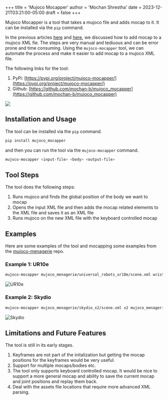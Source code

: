 +++
title = 'Mujoco Mocapper'
author = 'Mochan Shrestha'
date = 2023-12-21T03:21:00-05:00
draft = false
+++

Mujoco Mocapper is a tool that takes a mujoco file and adds mocap to it. It can be installed via the `pip` command.

In the previous articles [here](https://mochan.org/posts/mujoco_mocap_1/) and [here](https://mochan.org/posts/mujoco-mocap-2/), we discussed how to add mocap to a mujoco XML fie. The steps are very manual and tediuous and can be error prone and time consuming. Using the `mujoco-mocapper` tool, we can automate the process and make it easier to add mocap to a mujoco XML file.

The following links for the tool:
1. PyPi: [https://pypi.org/project/mujoco-mocapper/](https://pypi.org/project/mujoco-mocapper/)
2. Github: [https://github.com/mochan-b/mujoco_mocapper](https://github.com/mochan-b/mujoco_mocapper)

![](/images/mujoco-mocapper-icon.png)

## Installation and Usage

The tool can be installed via the `pip` command.

```bash
pip install mujoco_mocapper
```

and then you can run the tool via the `mujoco-mocapper` command.

```bash
mujoco-mocapper <input-file> <body> <output-file>
```

## Tool Steps

The tool does the following steps:
1. Runs mujoco and finds the global position of the body we want to mocap
2. Opens the input XML file and then adds the mocap related elements to the XML file and saves it as an XML file
3. Runs mujoco on the new XML file with the keyboard controlled mocap

## Examples

Here are some examples of the tool and mocapping some examples from the [mujoco-menagerie](https://github.com/google-deepmind/mujoco_menagerie) repo.

### Example 1: UR10e

```bash
mujoco-mocapper mujoco_menagerie/universal_robots_ur10e/scene.xml wrist_3_link mujoco_menagerie/universal_robots_ur10e/scene_mc.xml
```
![UR10e](/images/ur10e_mocap.png)

### Example 2: Skydio

```bash
mujoco-mocapper mujoco_menagerie/skydio_x2/scene.xml x2 mujoco_menagerie/skydio_x2/scene_mc.xml
```

![Skydio](/images/skydio_mocap.png)

## Limitations and Future Features

The tool is still in its early stages.

1. Keyframes are not part of the initalization but getting the mocap positions for the keyframes would be very useful.
1. Support for multiple mocaps/bodies etc.
1. The tool only supports keyboard controlled mocap. It would be nice to support a more general mocap and ability to save the current mocap and joint positions and replay them back.
1. Deal with the assets file locations that require more advanced XML parsing.